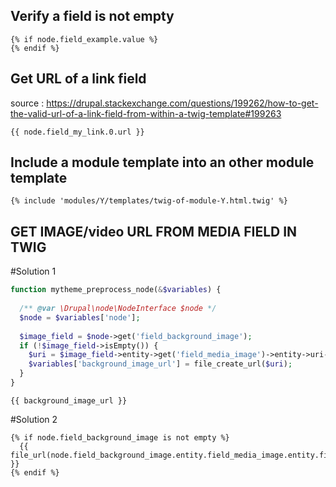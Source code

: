 ## Verify a field is not empty

```twig
{% if node.field_example.value %}
{% endif %}
```

## Get URL of a link field
source : https://drupal.stackexchange.com/questions/199262/how-to-get-the-valid-url-of-a-link-field-from-within-a-twig-template#199263
```twig
{{ node.field_my_link.0.url }}
```
## Include a module template into an other module template
```twig
{% include 'modules/Y/templates/twig-of-module-Y.html.twig' %}
```
## GET IMAGE/video URL FROM MEDIA FIELD IN TWIG

#Solution 1
```php
function mytheme_preprocess_node(&$variables) {
 
  /** @var \Drupal\node\NodeInterface $node */
  $node = $variables['node'];
 
  $image_field = $node->get('field_background_image');
  if (!$image_field->isEmpty()) {
    $uri = $image_field->entity->get('field_media_image')->entity->uri->value;
    $variables['background_image_url'] = file_create_url($uri);
  }
}
```

```twig
{{ background_image_url }}
```

#Solution 2
```twig
{% if node.field_background_image is not empty %}
  {{ file_url(node.field_background_image.entity.field_media_image.entity.fileuri) }}
{% endif %}
```
